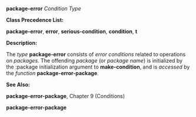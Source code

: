**package-error** *Condition Type* 



**Class Precedence List:** 



**package-error**, **error**, **serious-condition**, **condition**, **t** 



**Description:** 



The *type* **package-error** consists of *error conditions* related to operations on *packages*. The offending *package* (or *package name*) is initialized by the :package initialization argument to **make-condition**, and is *accessed* by the *function* **package-error-package**. 



**See Also:** 



**package-error-package**, Chapter 9 (Conditions) 







 



 



**package-error-package** 



